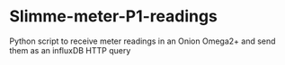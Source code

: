 # Slimme-meter-P1-readings
Python script to receive meter readings in an Onion Omega2+ and send them as an influxDB HTTP query
